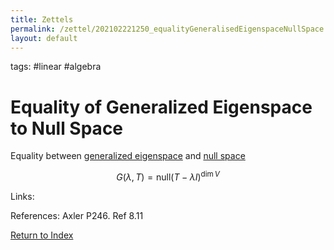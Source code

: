 ```yaml
---
title: Zettels
permalink: /zettel/202102221250_equalityGeneralisedEigenspaceNullSpace
layout: default
---
```

tags: #linear #algebra

# Equality of Generalized Eigenspace to Null Space

Equality between [generalized eigenspace](202102221242_generalizedEigenspaceDefinition) and [null space](202102071742_nullSpaceDefinition)

$$
G(\lambda, T) = \textrm{null} ( T - \lambda I)^{\textrm{dim} \, V}
$$

Links: 

References: Axler P246. Ref 8.11

[Return to Index](index)